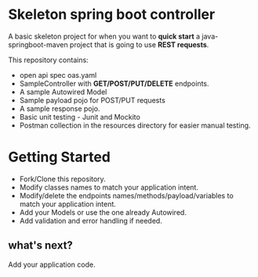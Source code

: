 # Skeleton spring boot controller
A basic skeleton project for when you want to **quick start**
a java-springboot-maven project that is going to use **REST requests**.

This repository contains:
<ul>
    <li>open api spec oas.yaml</li>
    <li>SampleController with <b>GET/POST/PUT/DELETE</b> endpoints.</li> 
    <li>A sample Autowired Model</li> 
    <li>Sample payload pojo for POST/PUT requests</li>
    <li>A sample response pojo.</li>
    <li>Basic unit testing - Junit and Mockito</li>
    <li>Postman collection in the resources directory for easier manual testing.</li>
</ul>


# Getting Started
- Fork/Clone this repository.
- Modify classes names to match your application intent.
- Modify/delete the endpoints names/methods/payload/variables to match your application intent.
- Add your Models or use the one already Autowired.
- Add validation and error handling if needed.

## what's next?
Add your application code.
